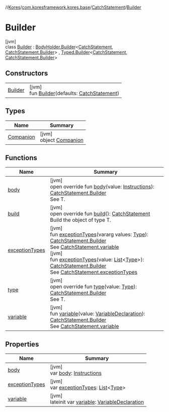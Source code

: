 //[Kores](../../../../index.md)/[com.koresframework.kores.base](../../index.md)/[CatchStatement](../index.md)/[Builder](index.md)

# Builder

[jvm]\
class [Builder](index.md) : [BodyHolder.Builder](../../-body-holder/-builder/index.md)<[CatchStatement](../index.md), [CatchStatement.Builder](index.md)> , [Typed.Builder](../../-typed/-builder/index.md)<[CatchStatement](../index.md), [CatchStatement.Builder](index.md)>

## Constructors

| | |
|---|---|
| [Builder](-builder.md) | [jvm]<br>fun [Builder](-builder.md)(defaults: [CatchStatement](../index.md)) |

## Types

| Name | Summary |
|---|---|
| [Companion](-companion/index.md) | [jvm]<br>object [Companion](-companion/index.md) |

## Functions

| Name | Summary |
|---|---|
| [body](body.md) | [jvm]<br>open override fun [body](body.md)(value: [Instructions](../../../com.koresframework.kores/-instructions/index.md)): [CatchStatement.Builder](index.md)<br>See T. |
| [build](build.md) | [jvm]<br>open override fun [build](build.md)(): [CatchStatement](../index.md)<br>Build the object of type T. |
| [exceptionTypes](exception-types.md) | [jvm]<br>fun [exceptionTypes](exception-types.md)(vararg values: [Type](https://docs.oracle.com/javase/8/docs/api/java/lang/reflect/Type.html)): [CatchStatement.Builder](index.md)<br>See [CatchStatement.variable](../variable.md)<br>[jvm]<br>fun [exceptionTypes](exception-types.md)(value: [List](https://kotlinlang.org/api/latest/jvm/stdlib/kotlin.collections/-list/index.html)<[Type](https://docs.oracle.com/javase/8/docs/api/java/lang/reflect/Type.html)>): [CatchStatement.Builder](index.md)<br>See [CatchStatement.exceptionTypes](../exception-types.md) |
| [type](type.md) | [jvm]<br>open override fun [type](type.md)(value: [Type](https://docs.oracle.com/javase/8/docs/api/java/lang/reflect/Type.html)): [CatchStatement.Builder](index.md)<br>See T. |
| [variable](variable.md) | [jvm]<br>fun [variable](variable.md)(value: [VariableDeclaration](../../-variable-declaration/index.md)): [CatchStatement.Builder](index.md)<br>See [CatchStatement.variable](../variable.md) |

## Properties

| Name | Summary |
|---|---|
| [body](body.md) | [jvm]<br>var [body](body.md): [Instructions](../../../com.koresframework.kores/-instructions/index.md) |
| [exceptionTypes](exception-types.md) | [jvm]<br>var [exceptionTypes](exception-types.md): [List](https://kotlinlang.org/api/latest/jvm/stdlib/kotlin.collections/-list/index.html)<[Type](https://docs.oracle.com/javase/8/docs/api/java/lang/reflect/Type.html)> |
| [variable](variable.md) | [jvm]<br>lateinit var [variable](variable.md): [VariableDeclaration](../../-variable-declaration/index.md) |
